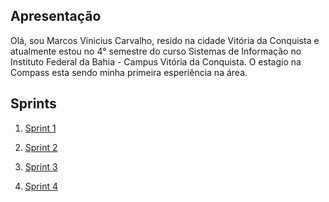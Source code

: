 ## Apresentação

Olá, sou Marcos Vinicius Carvalho, resido na cidade Vitória da Conquista e atualmente estou no 4° semestre do curso Sistemas de Informação no Instituto Federal da Bahia - Campus Vitória da Conquista. O estagio na Compass esta sendo minha primeira esperiência na área. 

## Sprints 

1. [Sprint 1](/Sprint1/README.md)

2. [Sprint 2](/Sprint2/README.md)

3. [Sprint 3](/Sprint3/README.md)

4. [Sprint 4](/Sprint4/README.md)